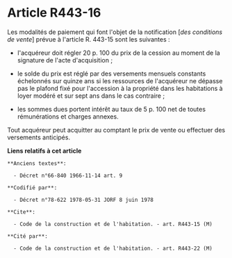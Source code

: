 # Article R443-16

Les modalités de paiement qui font l'objet de la notification [*des conditions de vente*] prévue à l'article R. 443-15 sont
les suivantes :

- l'acquéreur doit régler 20 p. 100 du prix de la cession au moment de la signature de l'acte d'acquisition ;

- le solde du prix est réglé par des versements mensuels constants échelonnés sur quinze ans si les ressources de l'acquéreur
ne dépasse pas le plafond fixé pour l'accession à la propriété dans les habitations à loyer modéré et sur sept ans dans le
cas contraire ;

- les sommes dues portent intérêt au taux de 5 p. 100 net de toutes rémunérations et charges annexes.

Tout acquéreur peut acquitter au comptant le prix de vente ou effectuer des versements anticipés.

**Liens relatifs à cet article**

	**Anciens textes**:

	  - Décret n°66-840 1966-11-14 art. 9

	**Codifié par**:

	  - Décret n°78-622 1978-05-31 JORF 8 juin 1978

	**Cite**:

	  - Code de la construction et de l'habitation. - art. R443-15 (M)

	**Cité par**:

	  - Code de la construction et de l'habitation. - art. R443-22 (M)
